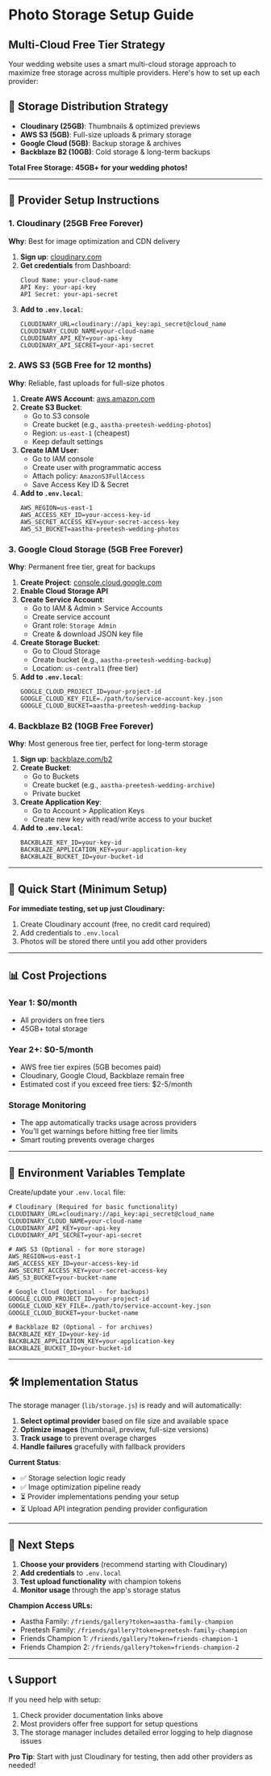# Photo Storage Setup Guide

## Multi-Cloud Free Tier Strategy

Your wedding website uses a smart multi-cloud storage approach to maximize free storage across multiple providers. Here's how to set up each provider:

## 🎯 Storage Distribution Strategy

- **Cloudinary (25GB)**: Thumbnails & optimized previews
- **AWS S3 (5GB)**: Full-size uploads & primary storage
- **Google Cloud (5GB)**: Backup storage & archives  
- **Backblaze B2 (10GB)**: Cold storage & long-term backups

**Total Free Storage: 45GB+ for your wedding photos!**

---

## 🔧 Provider Setup Instructions

### 1. Cloudinary (25GB Free Forever)

**Why**: Best for image optimization and CDN delivery

1. **Sign up**: [cloudinary.com](https://cloudinary.com)
2. **Get credentials** from Dashboard:
   ```
   Cloud Name: your-cloud-name
   API Key: your-api-key
   API Secret: your-api-secret
   ```
3. **Add to `.env.local`**:
   ```env
   CLOUDINARY_URL=cloudinary://api_key:api_secret@cloud_name
   CLOUDINARY_CLOUD_NAME=your-cloud-name
   CLOUDINARY_API_KEY=your-api-key
   CLOUDINARY_API_SECRET=your-api-secret
   ```

### 2. AWS S3 (5GB Free for 12 months)

**Why**: Reliable, fast uploads for full-size photos

1. **Create AWS Account**: [aws.amazon.com](https://aws.amazon.com)
2. **Create S3 Bucket**:
   - Go to S3 console
   - Create bucket (e.g., `aastha-preetesh-wedding-photos`)
   - Region: `us-east-1` (cheapest)
   - Keep default settings
3. **Create IAM User**:
   - Go to IAM console
   - Create user with programmatic access
   - Attach policy: `AmazonS3FullAccess`
   - Save Access Key ID & Secret
4. **Add to `.env.local`**:
   ```env
   AWS_REGION=us-east-1
   AWS_ACCESS_KEY_ID=your-access-key-id
   AWS_SECRET_ACCESS_KEY=your-secret-access-key
   AWS_S3_BUCKET=aastha-preetesh-wedding-photos
   ```

### 3. Google Cloud Storage (5GB Free Forever)

**Why**: Permanent free tier, great for backups

1. **Create Project**: [console.cloud.google.com](https://console.cloud.google.com)
2. **Enable Cloud Storage API**
3. **Create Service Account**:
   - Go to IAM & Admin > Service Accounts
   - Create service account
   - Grant role: `Storage Admin`
   - Create & download JSON key file
4. **Create Storage Bucket**:
   - Go to Cloud Storage
   - Create bucket (e.g., `aastha-preetesh-wedding-backup`)
   - Location: `us-central1` (free tier)
5. **Add to `.env.local`**:
   ```env
   GOOGLE_CLOUD_PROJECT_ID=your-project-id
   GOOGLE_CLOUD_KEY_FILE=./path/to/service-account-key.json
   GOOGLE_CLOUD_BUCKET=aastha-preetesh-wedding-backup
   ```

### 4. Backblaze B2 (10GB Free Forever)

**Why**: Most generous free tier, perfect for long-term storage

1. **Sign up**: [backblaze.com/b2](https://www.backblaze.com/b2)
2. **Create Bucket**:
   - Go to Buckets
   - Create bucket (e.g., `aastha-preetesh-wedding-archive`)
   - Private bucket
3. **Create Application Key**:
   - Go to Account > Application Keys
   - Create new key with read/write access to your bucket
4. **Add to `.env.local`**:
   ```env
   BACKBLAZE_KEY_ID=your-key-id
   BACKBLAZE_APPLICATION_KEY=your-application-key
   BACKBLAZE_BUCKET_ID=your-bucket-id
   ```

---

## 🚀 Quick Start (Minimum Setup)

**For immediate testing, set up just Cloudinary:**

1. Create Cloudinary account (free, no credit card required)
2. Add credentials to `.env.local`
3. Photos will be stored there until you add other providers

---

## 📊 Cost Projections

### Year 1: **$0/month**
- All providers on free tiers
- 45GB+ total storage

### Year 2+: **$0-5/month**
- AWS free tier expires (5GB becomes paid)
- Cloudinary, Google Cloud, Backblaze remain free
- Estimated cost if you exceed free tiers: $2-5/month

### Storage Monitoring
- The app automatically tracks usage across providers
- You'll get warnings before hitting free tier limits
- Smart routing prevents overage charges

---

## 🔐 Environment Variables Template

Create/update your `.env.local` file:

```env
# Cloudinary (Required for basic functionality)
CLOUDINARY_URL=cloudinary://api_key:api_secret@cloud_name
CLOUDINARY_CLOUD_NAME=your-cloud-name
CLOUDINARY_API_KEY=your-api-key
CLOUDINARY_API_SECRET=your-api-secret

# AWS S3 (Optional - for more storage)
AWS_REGION=us-east-1
AWS_ACCESS_KEY_ID=your-access-key-id
AWS_SECRET_ACCESS_KEY=your-secret-access-key
AWS_S3_BUCKET=your-bucket-name

# Google Cloud (Optional - for backups)
GOOGLE_CLOUD_PROJECT_ID=your-project-id
GOOGLE_CLOUD_KEY_FILE=./path/to/service-account-key.json
GOOGLE_CLOUD_BUCKET=your-bucket-name

# Backblaze B2 (Optional - for archives)
BACKBLAZE_KEY_ID=your-key-id
BACKBLAZE_APPLICATION_KEY=your-application-key
BACKBLAZE_BUCKET_ID=your-bucket-id
```

---

## 🛠️ Implementation Status

The storage manager (`lib/storage.js`) is ready and will automatically:

1. **Select optimal provider** based on file size and available space
2. **Optimize images** (thumbnail, preview, full-size versions)
3. **Track usage** to prevent overage charges
4. **Handle failures** gracefully with fallback providers

**Current Status**: 
- ✅ Storage selection logic ready
- ✅ Image optimization pipeline ready
- ⏳ Provider implementations pending your setup
- ⏳ Upload API integration pending provider configuration

---

## 🚦 Next Steps

1. **Choose your providers** (recommend starting with Cloudinary)
2. **Add credentials** to `.env.local`
3. **Test upload functionality** with champion tokens
4. **Monitor usage** through the app's storage status

**Champion Access URLs:**
- Aastha Family: `/friends/gallery?token=aastha-family-champion`
- Preetesh Family: `/friends/gallery?token=preetesh-family-champion`
- Friends Champion 1: `/friends/gallery?token=friends-champion-1`
- Friends Champion 2: `/friends/gallery?token=friends-champion-2`

---

## 📞 Support

If you need help with setup:
1. Check provider documentation links above
2. Most providers offer free support for setup questions
3. The storage manager includes detailed error logging to help diagnose issues

**Pro Tip**: Start with just Cloudinary for testing, then add other providers as needed! 